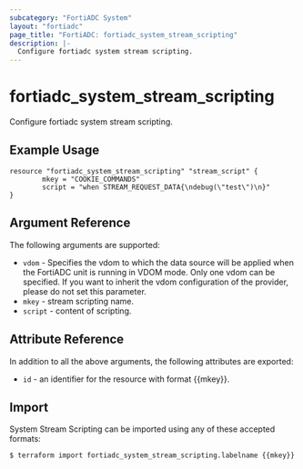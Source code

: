 ```yaml
---
subcategory: "FortiADC System"
layout: "fortiadc"
page_title: "FortiADC: fortiadc_system_stream_scripting"
description: |-
  Configure fortiadc system stream scripting.
---
```


# fortiadc_system_stream_scripting
Configure fortiadc system stream scripting.

## Example Usage
```hcl
resource "fortiadc_system_stream_scripting" "stream_script" {
        mkey = "COOKIE_COMMANDS"
        script = "when STREAM_REQUEST_DATA{\ndebug(\"test\")\n}"
}
```

## Argument Reference

The following arguments are supported:

* `vdom` - Specifies the vdom to which the data source will be applied when the FortiADC unit is running in VDOM mode. Only one vdom can be specified. If you want to inherit the vdom configuration of the provider, please do not set this parameter.
* `mkey` - stream scripting name.
* `script` - content of scripting. 

## Attribute Reference

In addition to all the above arguments, the following attributes are exported:
* `id` - an identifier for the resource with format {{mkey}}.

## Import
 System Stream Scripting can be imported using any of these accepted formats:
```
$ terraform import fortiadc_system_stream_scripting.labelname {{mkey}}
```
